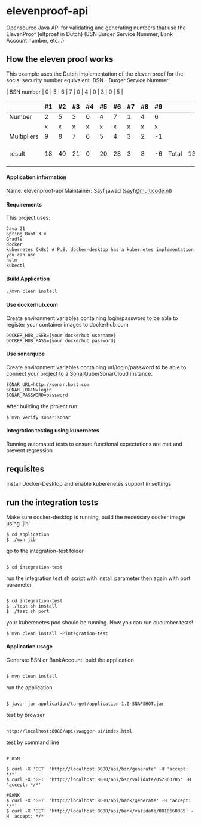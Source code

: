 # elevenproof-api

Opensource Java API for validating and generating numbers that use the ElevenProof (elfproef in
Dutch) (BSN Burger Service Nummer, Bank Account number, etc...)

## How the eleven proof works

This example uses the Dutch implementation of the eleven proof for the social security number
equivalent 'BSN - Burger Service Nummer'.

| BSN number | 0 | 5 | 6 | 7 | 0 | 4 | 0 | 3 | 0 | 5 |

|             | #1 | #2 | #3 | #4 | #5 | #6 | #7 | #8 | #9 |       |     |        |   |
|-------------|----|----|----|----|----|----|----|----|----|-------|-----|--------|---|
| Number      | 2  | 5  | 3  | 0  | 4  | 7  | 1  | 4  | 6  |       |     |        |   |
|             | x  | x  | x  | x  | x  | x  | x  | x  | x  |       |     |        |   |
| Multipliers | 9  | 8  | 7  | 6  | 5  | 4  | 3  | 2  | -1 |       |     |        |   |
| result      | 18 | 40 | 21 | 0  | 20 | 28 | 3  | 8  | -6 | Total | 132 | % 11 = | 0 |

#### Application information

Name: elevenproof-api
Maintainer: Sayf jawad ([sayf@multicode.nl](mailto:sayf@multicode.nl))

#### Requirements

This project uses:

```
Java 21
Spring Boot 3.x
Gradle
docker
kubernetes (k8s) # P.S. docker-desktop has a kubernetes implementation you can use
helm
kubectl
```

#### Build Application

```
./mvn clean install
```

#### Use dockerhub.com

Create environment variables containing login/password to be able to register your container
images to dockerhub.com

``` 
DOCKER_HUB_USER={your dockerhub username}
DOCKER_HUB_PASS={your dockerhub password}
``` 

#### Use sonarqube
Create environment variables containing url/login/password to be able to connect your project to a
SonarQube/SonarCloud instance. 
``` 
SONAR_URL=http://sonar.host.com
SONAR_LOGIN=login
SONAR_PASSWORD=password
``` 


After building the project run:
```
$ mvn verify sonar:sonar
```


#### Integration testing using kubernetes
Running automated tests to ensure functional expectations are met and prevent regression

## requisites
Install Docker-Desktop and enable kuberenetes support in settings

## run the integration tests
Make sure docker-desktop is running, build the necessary docker image using 'jib'
``` 
$ cd application
$ ./mvn jib
```
go to the integration-test folder
```

$ cd integration-test

```
run the integration test.sh script with install parameter then again with port parameter
```

$ cd integration-test
$ ./test.sh install
$ ./test.sh port

```
your kuberenetes pod should be running. 
Now you can run cucumber tests!

``` 
$ mvn clean install -Pintegration-test
```

#### Application usage

Generate BSN or BankAccount:
buid the application 
``` 

$ mvn clean install

```
run the application 
```

$ java -jar application/target/application-1.0-SNAPSHOT.jar

```
test by browser
```

http://localhost:8080/api/swagger-ui/index.html

```
test by command line
```

# BSN

$ curl -X 'GET' 'http://localhost:8080/api/bsn/generate' -H 'accept: */*'
$ curl -X 'GET' 'http://localhost:8080/api/bsn/validate/052863785' -H 'accept: */*'

#BANK
$ curl -X 'GET' 'http://localhost:8080/api/bank/generate' -H 'accept: */*'
$ curl -X 'GET' 'http://localhost:8080/api/bank/validate/0810660385' -H 'accept: */*'

```

